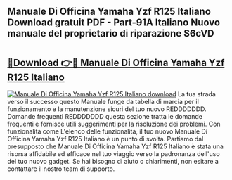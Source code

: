 ## Manuale Di Officina Yamaha Yzf R125 Italiano Download gratuit PDF - Part-91A Italiano Nuovo manuale del proprietario di riparazione S6cVD

# <h2><a href="http://dfg0l0.blite.top/?on=Manuale+Di+Officina+Yamaha+Yzf+R125+Italiano">🔗Download 👉🔴 Manuale Di Officina Yamaha Yzf R125 Italiano</a></h2>

[![Manuale Di Officina Yamaha Yzf R125 Italiano download](https://i.imgur.com/lujVjoI.png)](http://dfg0l0.blite.top/?on=Manuale+Di+Officina+Yamaha+Yzf+R125+Italiano)
La tua strada verso il successo questo Manuale funge da tabella di marcia per il funzionamento e la manutenzione sicuri del tuo nuovo REDDDDDDD. Domande frequenti REDDDDDDD questa sezione tratta le domande frequenti e fornisce utili suggerimenti per la risoluzione dei problemi. Con funzionalità come L'elenco delle funzionalità, il tuo nuovo Manuale Di Officina Yamaha Yzf R125 Italiano è un punto di svolta. Partiamo dal presupposto che Manuale Di Officina Yamaha Yzf R125 Italiano è stata una risorsa affidabile ed efficace nel tuo viaggio verso la padronanza dell'uso del tuo nuovo gadget. Se hai bisogno di aiuto o chiarimenti, non esitare a contattare il nostro team di supporto.
